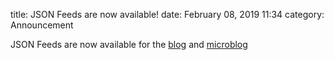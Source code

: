 title: JSON Feeds are now available!
date: February 08, 2019 11:34
category: Announcement

JSON Feeds are now available for the [blog](https://kjaymiller.com/blog/blog.json) and [microblog](https://kjaymiller.com/blog/blog.json)
